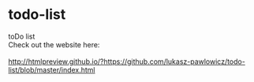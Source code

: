 # todo-list
toDo list
<br>Check out the website here:<br>
<br>http://htmlpreview.github.io/?https://github.com/lukasz-pawlowicz/todo-list/blob/master/index.html
